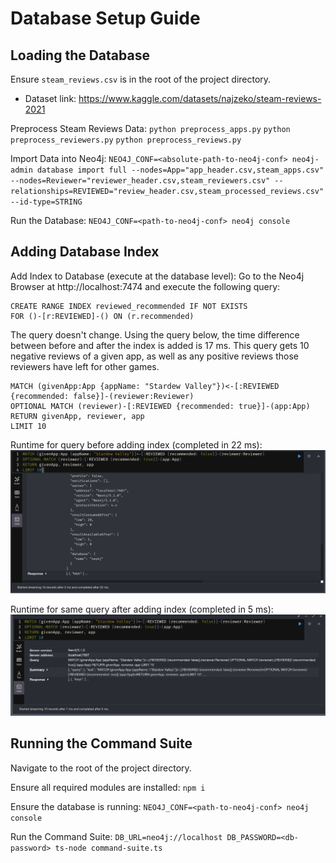 # Database Setup Guide

## Loading the Database

Ensure `steam_reviews.csv` is in the root of the project directory.

- Dataset link: https://www.kaggle.com/datasets/najzeko/steam-reviews-2021

Preprocess Steam Reviews Data:
`python preprocess_apps.py`
`python preprocess_reviewers.py`
`python preprocess_reviews.py`

Import Data into Neo4j:
`NEO4J_CONF=<absolute-path-to-neo4j-conf> neo4j-admin database import full --nodes=App="app_header.csv,steam_apps.csv" --nodes=Reviewer="reviewer_header.csv,steam_reviewers.csv" --relationships=REVIEWED="review_header.csv,steam_processed_reviews.csv" --id-type=STRING`

Run the Database:
`NEO4J_CONF=<path-to-neo4j-conf> neo4j console`

## Adding Database Index

Add Index to Database (execute at the database level):
Go to the Neo4j Browser at http://localhost:7474 and execute the following query:

```
CREATE RANGE INDEX reviewed_recommended IF NOT EXISTS
FOR ()-[r:REVIEWED]-() ON (r.recommended)
```

The query doesn't change. Using the query below, the time difference between before and after the index is added is 17 ms.
This query gets 10 negative reviews of a given app, as well as any positive reviews those reviewers have left for other games.

```
MATCH (givenApp:App {appName: "Stardew Valley"})<-[:REVIEWED {recommended: false}]-(reviewer:Reviewer)
OPTIONAL MATCH (reviewer)-[:REVIEWED {recommended: true}]-(app:App)
RETURN givenApp, reviewer, app
LIMIT 10
```

Runtime for query before adding index (completed in 22 ms):
![before index](./query-results/before_index.png)

Runtime for same query after adding index (completed in 5 ms):
![after index](./query-results/after_index.png)

## Running the Command Suite

Navigate to the root of the project directory.

Ensure all required modules are installed:
`npm i`

Ensure the database is running:
`NEO4J_CONF=<path-to-neo4j-conf> neo4j console`

Run the Command Suite:
`DB_URL=neo4j://localhost DB_PASSWORD=<db-password> ts-node command-suite.ts`